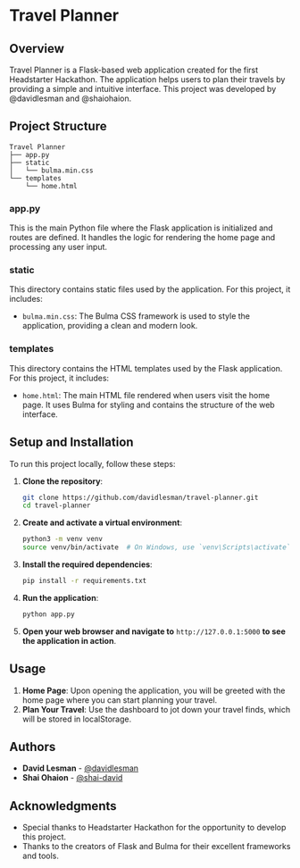 # Travel Planner

## Overview

Travel Planner is a Flask-based web application created for the first Headstarter Hackathon. The application helps users to plan their travels by providing a simple and intuitive interface. This project was developed by @davidlesman and @shaiohaion.

## Project Structure

```
Travel Planner
├── app.py
├── static
│   └── bulma.min.css
└── templates
    └── home.html
```

### app.py

This is the main Python file where the Flask application is initialized and routes are defined. It handles the logic for rendering the home page and processing any user input.

### static

This directory contains static files used by the application. For this project, it includes:

- `bulma.min.css`: The Bulma CSS framework is used to style the application, providing a clean and modern look.

### templates

This directory contains the HTML templates used by the Flask application. For this project, it includes:

- `home.html`: The main HTML file rendered when users visit the home page. It uses Bulma for styling and contains the structure of the web interface.

## Setup and Installation

To run this project locally, follow these steps:

1. **Clone the repository**:

   ```bash
   git clone https://github.com/davidlesman/travel-planner.git
   cd travel-planner
   ```

2. **Create and activate a virtual environment**:

   ```bash
   python3 -m venv venv
   source venv/bin/activate  # On Windows, use `venv\Scripts\activate`
   ```

3. **Install the required dependencies**:

   ```bash
   pip install -r requirements.txt
   ```

4. **Run the application**:

   ```bash
   python app.py
   ```

5. **Open your web browser and navigate to** `http://127.0.0.1:5000` **to see the application in action**.

## Usage

1. **Home Page**: Upon opening the application, you will be greeted with the home page where you can start planning your travel.
2. **Plan Your Travel**: Use the dashboard to jot down your travel finds, which will be stored in localStorage.

## Authors

- **David Lesman** - [@davidlesman](https://github.com/davidlesman)
- **Shai Ohaion** - [@shai-david](https://github.com/shai-david)

## Acknowledgments

- Special thanks to Headstarter Hackathon for the opportunity to develop this project.
- Thanks to the creators of Flask and Bulma for their excellent frameworks and tools.
